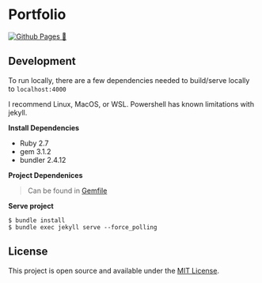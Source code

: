 # Portfolio

[![Github Pages 🚢](https://github.com/jeffmur/dev/actions/workflows/gh-pages.yml/badge.svg?branch=main&event=push)](https://github.com/jeffmur/dev/actions/workflows/gh-pages.yml)

## Development

To run locally, there are a few dependencies needed to build/serve locally to `localhost:4000`

I recommend Linux, MacOS, or WSL. Powershell has known limitations with jekyll.

**Install Dependencies**
- Ruby 2.7
- gem 3.1.2
- bundler 2.4.12

**Project Dependenices**
> Can be found in [Gemfile](./Gemfile)


**Serve project**
```
$ bundle install
$ bundle exec jekyll serve --force_polling
```

## License

This project is open source and available under the [MIT License](LICENSE).
